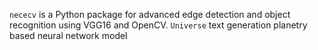 `nececv` is a Python package for advanced edge detection and object recognition using VGG16 and OpenCV.
`Universe` text generation planetry based neural network model 